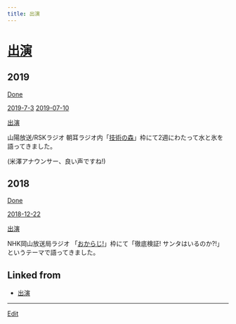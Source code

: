 ```yaml
---
title: 出演
---
```

# [出演](/出演)

## 2019

[Done](/Done)

[2019-7-3](/2019-7-3) [2019-07-10](/2019-07-10) 

[出演](/出演)

山陽放送/RSKラジオ 朝耳ラジオ内「[技術の森](https://www.facebook.com/technologymori/)」枠にて2週にわたって水と氷を語ってきました。

(米澤アナウンサー、良い声ですね!)



## 2018

[Done](/Done)

[2018-12-22](/2018-12-22)

[出演](/出演)

NHK岡山放送局ラジオ 「[おからじ!](https://www.nhk.or.jp/okayama/program/okaradi/index.html)」枠にて「徹底検証! サンタはいるのか?!」というテーマで語ってきました。



## Linked from

* [出演](/出演)


----
[Edit](https://github.com/vitroid/vitroid.github.io/edit/master/MD/出演.md)
